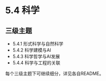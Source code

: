 # 5.4 科学

## 三级主题

- 5.4.1 形式科学与自然科学
- 5.4.2 科学建模与AI
- 5.4.3 科学哲学与AI发展
- 5.4.4 科学与工程的关联

每个三级主题下可继续细分，详见各自README。
